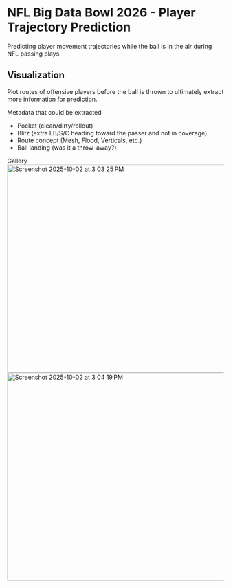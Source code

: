 # NFL Big Data Bowl 2026 - Player Trajectory Prediction

Predicting player movement trajectories while the ball is in the air during NFL passing plays.

## Visualization
Plot routes of offensive players before the ball is thrown to ultimately extract more information for prediction. 

Metadata that could be extracted
- Pocket (clean/dirty/rollout)
- Blitz (extra LB/S/C heading toward the passer and not in coverage)
- Route concept (Mesh, Flood, Verticals, etc.)
- Ball landing (was it a throw-away?)


Gallery
<img width="1186" height="485" alt="Screenshot 2025-10-02 at 3 03 25 PM" src="https://github.com/user-attachments/assets/766ea40d-8f12-43ca-a525-38562444d6b8" />
<img width="1186" height="485" alt="Screenshot 2025-10-02 at 3 04 19 PM" src="https://github.com/user-attachments/assets/22f4ee28-606a-4897-9e00-af164d13c93d" />
